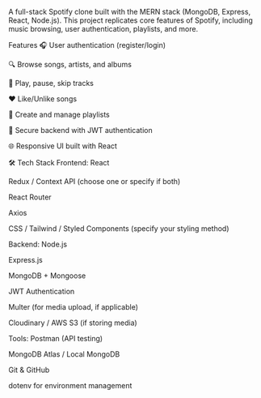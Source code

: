 A full-stack Spotify clone built with the MERN stack (MongoDB, Express, React, Node.js). This project replicates core features of Spotify, including music browsing, user authentication, playlists, and more.

Features
🎧 User authentication (register/login)

🔍 Browse songs, artists, and albums

🎵 Play, pause, skip tracks

❤️ Like/Unlike songs

📁 Create and manage playlists

🔐 Secure backend with JWT authentication

🌐 Responsive UI built with React

🛠️ Tech Stack
Frontend:
React

Redux / Context API (choose one or specify if both)

React Router

Axios

CSS / Tailwind / Styled Components (specify your styling method)

Backend:
Node.js

Express.js

MongoDB + Mongoose

JWT Authentication

Multer (for media upload, if applicable)

Cloudinary / AWS S3 (if storing media)

Tools:
Postman (API testing)

MongoDB Atlas / Local MongoDB

Git & GitHub

dotenv for environment management
